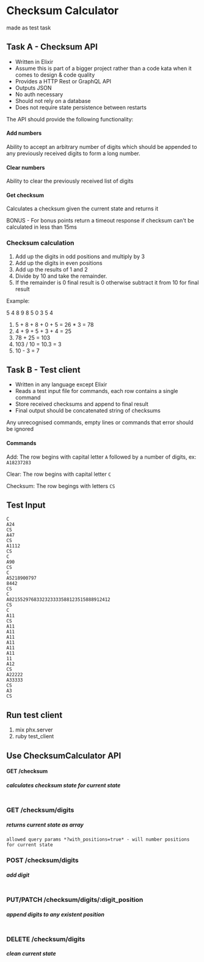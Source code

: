 # Checksum Calculator
made as test task

## Task A - Checksum API

- Written in Elixir
- Assume this is part of a bigger project rather than a code kata when it comes to design & code quality
- Provides a HTTP Rest or GraphQL API
- Outputs JSON
- No auth necessary
- Should not rely on a database
- Does not require state persistence between restarts

The API should provide the following functionality:

#### Add numbers

Ability to accept an arbitrary number of digits which should be appended to any previously received digits to form a long number.

#### Clear numbers

Ability to clear the previously received list of digits

#### Get checksum

Calculates a checksum given the current state and returns it

BONUS - For bonus points return a timeout response if checksum can't be calculated in less than 15ms

### Checksum calculation

1. Add up the digits in odd positions and multiply by 3
2. Add up the digits in even positions
3. Add up the results of 1 and 2
4. Divide by 10 and take the remainder.
5. If the remainder is 0 final result is 0 otherwise subtract it from 10 for final result

Example:

5 4 8 9 8 5 0 3 5 4

1. 5 + 8 + 8 + 0 + 5 = 26 * 3 = 78
2. 4 + 9 + 5 + 3 + 4 = 25
3. 78 + 25 = 103
4. 103 / 10 = 10.3 = 3
5. 10 - 3 = 7

## Task B - Test client

- Written in any language except Elixir
- Reads a test input file for commands, each row contains a single command
- Store received checksums and append to final result
- Final output should be concatenated string of checksums

Any unrecognised commands, empty lines or commands that error should be ignored

#### Commands

Add: The row begins with capital letter `A` followed by a number of digits, ex: `A18237283`

Clear: The row begins with capital letter `C`

Checksum: The row begings with letters `CS`

## Test Input

```
C
A24
CS
A47
CS
A1112
CS
C
A90
CS
C
A5218900797
8442
CS
C
A8215529768332323333588123515888912412
CS
C
A11
CS
A11
A11
A11
A11
A11
A11
11
A12
CS
A22222
A33333
CS
A3
CS
```


## Run test client

1. mix phx.server
2. ruby test_client

## Use ChecksumCalculator API

#### GET /checksum
##### calculates checksum state for current state
```
```

### GET /checksum/digits
##### returns current state as array
```
allowed query params *?with_positions=true* - will number positions for current state
```


### POST /checksum/digits 
##### add digit
```
```

### PUT/PATCH /checksum/digits/:digit_position 
##### append digits to any existent position
```
```

### DELETE /checksum/digits 
##### clean current state
```
```


